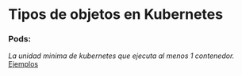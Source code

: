 # Tipos de objetos en Kubernetes

### Pods: 
_La unidad minima de kubernetes que ejecuta al menos 1 contenedor._
[Ejemplos](https://github.com/albertoff7/cmd/tree/master/kubernetes/samples/pods)

